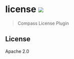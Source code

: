 # license [![][travis_img]][travis_url]

> Compass License Plugin

## License

Apache 2.0

[travis_img]: https://travis-ci.com/10gen/compass-license.svg?token=ezEB2TnpPiu7XLo6ByZp&branch=master
[travis_url]: https://travis-ci.com/10gen/compass-license
